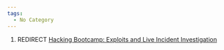 ```yaml
---
tags:
  - No Category
---
```

1.  REDIRECT [Hacking Bootcamp: Exploits and Live Incident
    Investigation](hacking_bootcamp:_exploits_and_live_incident_investigation.md)